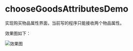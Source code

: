 # chooseGoodsAttributesDemo

实现购买物品属性界面，当前写的程序只能接收两个物品属性。

效果图如下：

![效果图](http://7xq2wz.com1.z0.glb.clouddn.com/%E8%B4%AD%E7%89%A9%E5%B1%9E%E6%80%A7%E9%80%89%E6%8B%A9.gif)

